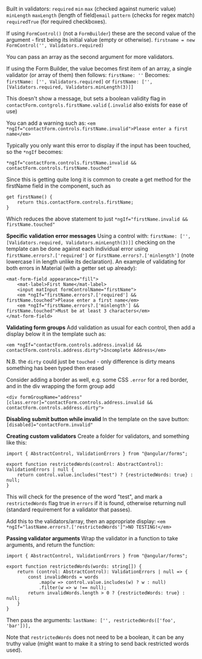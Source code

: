 Built in validators:  `required` `min` `max` (checked against numeric value) `minLength` `maxLength` (length of field)`email` `pattern` (checks for regex match) `requiredTrue` (for required checkboxes).

If using `FormControl()` (not a `FormBuilder`)  these are the second value of the argument - first being its initial value (empty or otherwise).
`firstname = new FormControl('', Validators.required)`

You can pass an array as the second argument for more validators.

If using the Form Builder, the value becomes first item of an array, a single validator (or array of them) then follows:
`firstName: ''`
Becomes:
`firstName: ['', Validators.required]` or
`firstName: ['', [Validators.required, Validators.minLength(3)]]`

This doesn't show a message, but sets a boolean validity flag in `contactForm.contgrols.firstName.valid` (`.invalid` also exists for ease of use)

You can add a warning such as:
`<em *ngIf="contactForm.controls.firstName.invalid">Please enter a first name</em>`

Typically you only want this error to display if the input has been touched, so the `*ngIf` becomes:

`*ngIf="contactForm.controls.firstName.invalid && contactForm.controls.firstName.touched"`

Since this is getting quite long it is common to create a get method for the firstName field in the component, such as
```
get firstName() {
    return this.contactForm.controls.firstName;
}
```

Which reduces the above statement to just `*ngIf="firstName.invalid && firstName.touched"`

**Specific validation error messages**
Using a control with: `firstName: ['', [Validators.required, Validators.minLength(3)]]` checking on the template can be done against each individual error using `firstName.errors?.['required']` or `firstName.errors?.['minlength']` (note lowercase l in length unlike its declaration).
An example of validating for both errors in Material (with a getter set up already):
```
<mat-form-field appearance="fill">
    <mat-label>First Name</mat-label>
    <input matInput formControlName="firstName">
    <em *ngIf="firstName.errors?.['required'] && firstName.touched">Please enter a first name</em>
    <em *ngIf="firstName.errors?.['minlength'] && firstName.touched">Must be at least 3 characters</em>
</mat-form-field>
```

**Validating form groups**
Add validation as usual for each control, then add a display below it in the template such as:
```
<em *ngIf="contactForm.controls.address.invalid && contactForm.controls.address.dirty">Incomplete Address</em>
```
N.B. the `dirty` could just be `touched` - only difference is dirty means something has been typed then erased

Consider adding a border as well, e.g. some CSS `.error` for a red border, and in the div wrapping the form group add
```
<div formGroupName="address" [class.error]="contactForm.controls.address.invalid && contactForm.controls.address.dirty">
```

**Disabling submit button while invalid**
In the template on the save button: `[disabled]="contactForm.invalid"`

**Creating custom validators**
Create a folder for validators, and something like this:
```
import { AbstractControl, ValidationErrors } from "@angular/forms";

export function restrictedWords(control: AbstractControl): ValidationErrors | null {
    return control.value.includes("test") ? {restrictedWords: true} : null;
}
```

This will check for the presence of the word "test", and mark a `restrictedWords` flag true in `errors` if it is found, otherwise returning null (standard requirement for a validator that passes).

Add this to the validators/array, then an appropriate display:
`<em *ngIf="lastName.errors?.['restrictedWords']">NO TESTING!</em>`

**Passing validator arguments**
Wrap the validator in a function to take arguments, and return the function:
```
import { AbstractControl, ValidationErrors } from "@angular/forms";

export function restrictedWords(words: string[]) {
    return (control: AbstractControl): ValidationErrors | null => {
        const invalidWords = words
            .map(w => control.value.includes(w) ? w : null)
            .filter(w => w !== null);
        return invalidWords.length > 0 ? {restrictedWords: true} : null;
    }
}
```
Then pass the arguments:  `lastName: ['', restrictedWords(['foo', 'bar'])],`

Note that `restrictedWords` does not need to be a boolean, it can be any truthy value (might want to make it a string to send back restricted words used).